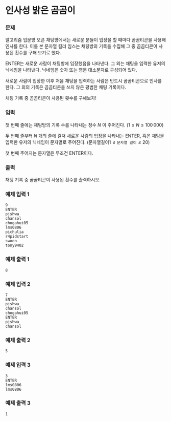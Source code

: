 # 인사성 밝은 곰곰이
### 문제 

알고리즘 입문방 오픈 채팅방에서는 새로운 분들이 입장을 할 때마다 곰곰티콘을 사용해 인사를 한다. 이를 본 문자열 킬러 임스는 채팅방의 기록을 수집해 그 중 곰곰티콘이 사용된 횟수를 구해 보기로 했다.

ENTER는 새로운 사람이 채팅방에 입장했음을 나타낸다. 그 외는 채팅을 입력한 유저의 닉네임을 나타낸다. 닉네임은 숫자 또는 영문 대소문자로 구성되어 있다.

새로운 사람이 입장한 이후 처음 채팅을 입력하는 사람은 반드시 곰곰티콘으로 인사를 한다. 그 외의 기록은 곰곰티콘을 쓰지 않은 평범한 채팅 기록이다.

채팅 기록 중 곰곰티콘이 사용된 횟수를 구해보자!

### 입력

첫 번째 줄에는 채팅방의 기록 수를 나타내는 정수 $N$ 이 주어진다. ($1 \le N \le 100\,000$)

두 번째 줄부터 $N$ 개의 줄에 걸쳐 새로운 사람의 입장을 나타내는 ENTER, 혹은 채팅을 입력한 유저의 닉네임이 문자열로 주어진다. (문자열길이$1 \le \texttt{문자열 길이} \le 20$)

첫 번째 주어지는 문자열은 무조건 ENTER이다.

### 출력

채팅 기록 중 곰곰티콘이 사용된 횟수를 출력하시오.

### 예제 입력 1

~~~
9
ENTER
pjshwa
chansol
chogahui05
lms0806
pichulia
r4pidstart
swoon
tony9402
~~~

### 예제 출력 1

~~~
8
~~~

### 예제 입력 2

~~~
7
ENTER
pjshwa
chansol
chogahui05
ENTER
pjshwa
chansol
~~~

### 예제 출력 2

~~~
5
~~~

### 예제 입력 3

~~~
3
ENTER
lms0806
lms0806
~~~

### 예제 출력 3

~~~
1
~~~

